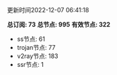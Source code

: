 更新时间2022-12-07 06:41:18

**总订阅: 73**
**总节点: 995**
**有效节点: 322**
- ss节点: 61
- trojan节点: 77
- v2ray节点: 183
- ssr节点: 1
